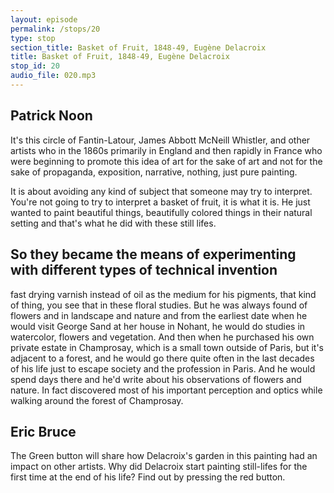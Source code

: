 ```yaml
---
layout: episode
permalink: /stops/20
type: stop
section_title: Basket of Fruit, 1848-49, Eugène Delacroix
title: Basket of Fruit, 1848-49, Eugène Delacroix
stop_id: 20
audio_file: 020.mp3
---
```


## Patrick Noon

It's this circle of Fantin-Latour, James Abbott McNeill Whistler, and other artists who in the 1860s primarily in England and then rapidly in France who were beginning to promote this idea of art for the sake of art and not for the sake of propaganda, exposition, narrative, nothing, just pure painting.

It is about avoiding any kind of subject that someone may try to interpret.  You're not going to try to interpret a basket of fruit, it is what it is.  He just wanted to paint beautiful things, beautifully colored things in their natural setting and that's what he did with these still lifes.

## So they became the means of experimenting with different types of technical invention

fast drying varnish instead of oil as the medium for his pigments, that kind of thing, you see that in these floral studies.  But he was always found of flowers and in landscape and nature and from the earliest date when he would visit George Sand at her house in Nohant, he would do studies in watercolor, flowers and vegetation. And then when he purchased his own private estate in Champrosay, which is a small town outside of Paris, but it's adjacent to a forest, and he would go there quite often in the last decades of his life just to escape society and the profession in Paris.  And he would spend days there and he'd write about his observations of flowers and nature. In fact discovered most of his important perception and optics while walking around the forest of Champrosay.

## Eric Bruce

The Green button will share how Delacroix's garden in this painting had an impact on other artists.  Why did Delacroix start painting still-lifes for the first time at the end of his life?  Find out by pressing the red button.
